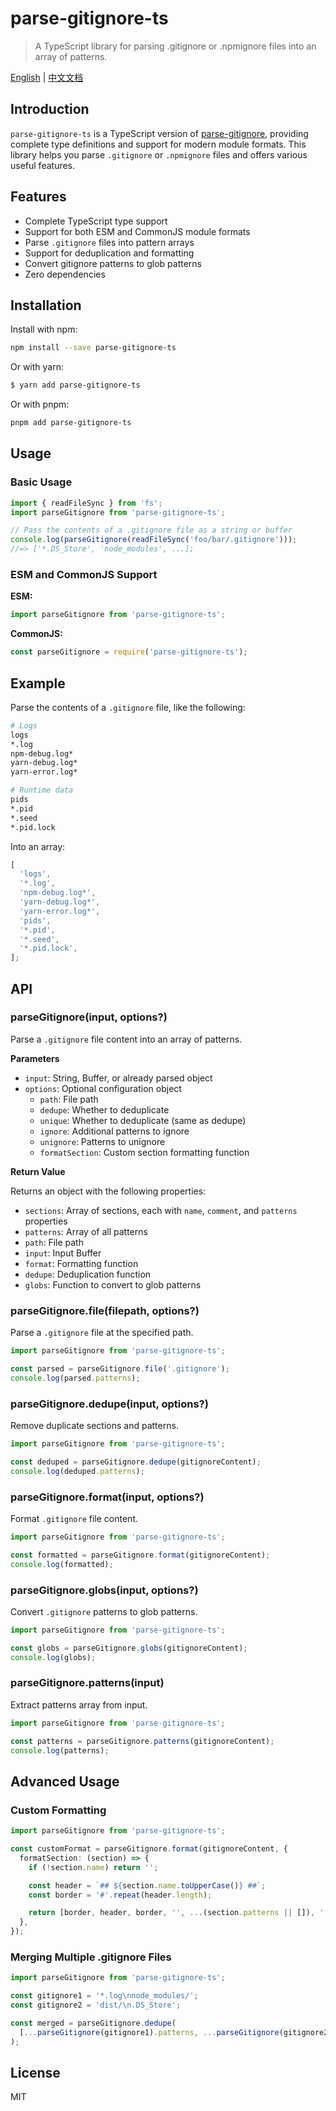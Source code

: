# parse-gitignore-ts

> A TypeScript library for parsing .gitignore or .npmignore files into an array of patterns.

[English](./README.md) | [中文文档](./README_CN.md)

## Introduction

`parse-gitignore-ts` is a TypeScript version of [parse-gitignore](https://github.com/jonschlinkert/parse-gitignore), providing complete type definitions and support for modern module formats. This library helps you parse `.gitignore` or `.npmignore` files and offers various useful features.

## Features

- Complete TypeScript type support
- Support for both ESM and CommonJS module formats
- Parse `.gitignore` files into pattern arrays
- Support for deduplication and formatting
- Convert gitignore patterns to glob patterns
- Zero dependencies

## Installation

Install with npm:

```sh
npm install --save parse-gitignore-ts
```

Or with yarn:

```sh
$ yarn add parse-gitignore-ts
```

Or with pnpm:

```sh
pnpm add parse-gitignore-ts
```

## Usage

### Basic Usage

```ts
import { readFileSync } from 'fs';
import parseGitignore from 'parse-gitignore-ts';

// Pass the contents of a .gitignore file as a string or buffer
console.log(parseGitignore(readFileSync('foo/bar/.gitignore')));
//=> ['*.DS_Store', 'node_modules', ...];
```

### ESM and CommonJS Support

**ESM:**

```ts
import parseGitignore from 'parse-gitignore-ts';
```

**CommonJS:**

```js
const parseGitignore = require('parse-gitignore-ts');
```

## Example

Parse the contents of a `.gitignore` file, like the following:

```sh
# Logs
logs
*.log
npm-debug.log*
yarn-debug.log*
yarn-error.log*

# Runtime data
pids
*.pid
*.seed
*.pid.lock
```

Into an array:

```ts
[
  'logs',
  '*.log',
  'npm-debug.log*',
  'yarn-debug.log*',
  'yarn-error.log*',
  'pids',
  '*.pid',
  '*.seed',
  '*.pid.lock',
];
```

## API

### parseGitignore(input, options?)

Parse a `.gitignore` file content into an array of patterns.

**Parameters**

- `input`: String, Buffer, or already parsed object
- `options`: Optional configuration object
  - `path`: File path
  - `dedupe`: Whether to deduplicate
  - `unique`: Whether to deduplicate (same as dedupe)
  - `ignore`: Additional patterns to ignore
  - `unignore`: Patterns to unignore
  - `formatSection`: Custom section formatting function

**Return Value**

Returns an object with the following properties:

- `sections`: Array of sections, each with `name`, `comment`, and `patterns` properties
- `patterns`: Array of all patterns
- `path`: File path
- `input`: Input Buffer
- `format`: Formatting function
- `dedupe`: Deduplication function
- `globs`: Function to convert to glob patterns

### parseGitignore.file(filepath, options?)

Parse a `.gitignore` file at the specified path.

```ts
import parseGitignore from 'parse-gitignore-ts';

const parsed = parseGitignore.file('.gitignore');
console.log(parsed.patterns);
```

### parseGitignore.dedupe(input, options?)

Remove duplicate sections and patterns.

```ts
import parseGitignore from 'parse-gitignore-ts';

const deduped = parseGitignore.dedupe(gitignoreContent);
console.log(deduped.patterns);
```

### parseGitignore.format(input, options?)

Format `.gitignore` file content.

```ts
import parseGitignore from 'parse-gitignore-ts';

const formatted = parseGitignore.format(gitignoreContent);
console.log(formatted);
```

### parseGitignore.globs(input, options?)

Convert `.gitignore` patterns to glob patterns.

```ts
import parseGitignore from 'parse-gitignore-ts';

const globs = parseGitignore.globs(gitignoreContent);
console.log(globs);
```

### parseGitignore.patterns(input)

Extract patterns array from input.

```ts
import parseGitignore from 'parse-gitignore-ts';

const patterns = parseGitignore.patterns(gitignoreContent);
console.log(patterns);
```

## Advanced Usage

### Custom Formatting

```ts
import parseGitignore from 'parse-gitignore-ts';

const customFormat = parseGitignore.format(gitignoreContent, {
  formatSection: (section) => {
    if (!section.name) return '';

    const header = `## ${section.name.toUpperCase()} ##`;
    const border = '#'.repeat(header.length);

    return [border, header, border, '', ...(section.patterns || []), ''].join('\n');
  },
});
```

### Merging Multiple .gitignore Files

```ts
import parseGitignore from 'parse-gitignore-ts';

const gitignore1 = '*.log\nnode_modules/';
const gitignore2 = 'dist/\n.DS_Store';

const merged = parseGitignore.dedupe(
  [...parseGitignore(gitignore1).patterns, ...parseGitignore(gitignore2).patterns].join('\n')
);
```

## License

MIT
